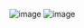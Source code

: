 ![image](https://github.com/user-attachments/assets/422954aa-761d-44a7-80b4-93bbafe65b7b)
![image](https://github.com/user-attachments/assets/6c0f914b-4014-4776-aa32-d0998aa391b7)
